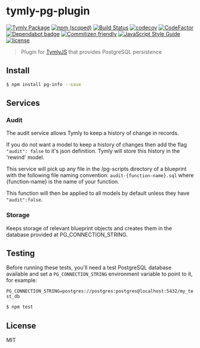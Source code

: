 # tymly-pg-plugin
[![Tymly Package](https://img.shields.io/badge/tymly-package-blue.svg)](https://tymly.io/)
[![npm (scoped)](https://img.shields.io/npm/v/@wmfs/tymly-pg-plugin.svg)](https://www.npmjs.com/package/@wmfs/tymly-pg-plugin)
[![Build Status](https://travis-ci.org/wmfs/tymly-pg-plugin.svg?branch=master)](https://travis-ci.org/wmfs/tymly-pg-plugin)
[![codecov](https://codecov.io/gh/wmfs/tymly-pg-plugin/branch/master/graph/badge.svg)](https://codecov.io/gh/wmfs/tymly-pg-plugin)
[![CodeFactor](https://www.codefactor.io/repository/github/wmfs/tymly-pg-plugin/badge)](https://www.codefactor.io/repository/github/wmfs/tymly-pg-plugin)
[![Dependabot badge](https://img.shields.io/badge/Dependabot-active-brightgreen.svg)](https://dependabot.com/)
[![Commitizen friendly](https://img.shields.io/badge/commitizen-friendly-brightgreen.svg)](http://commitizen.github.io/cz-cli/)
[![JavaScript Style Guide](https://img.shields.io/badge/code_style-standard-brightgreen.svg)](https://standardjs.com)
[![license](https://img.shields.io/github/license/mashape/apistatus.svg)](https://github.com/wmfs/tymly/blob/master/packages/pg-concat/LICENSE)


> Plugin for [TymlyJS](http://www.tymlyjs.io) that provides PostgreSQL persistence

## <a name="install"></a>Install
```bash
$ npm install pg-info --save
```

## <a name="services"></a>Services
### Audit
The audit service allows Tymly to keep a history of change in records. 

If you do not want a model to keep a history of changes then add the flag ```"audit": false``` to it's json definition. Tymly will store this history in the 'rewind' model.

This service will pick up any file in the /pg-scripts directory of a blueprint with the following file naming convention: 
```audit-{function-name}.sql``` where {function-name} is the name of your function.

This function will then be applied to all models by default unless they have ```"audit":false```.
 
### Storage
Keeps storage of relevant blueprint objects and creates them in the database provided at PG_CONNECTION_STRING.

## <a name="test"></a>Testing

Before running these tests, you'll need a test PostgreSQL database available and set a `PG_CONNECTION_STRING` environment variable to point to it, for example:

```PG_CONNECTION_STRING=postgres://postgres:postgres@localhost:5432/my_test_db```

```bash
$ npm test
```

## <a name="license"></a>License

MIT
